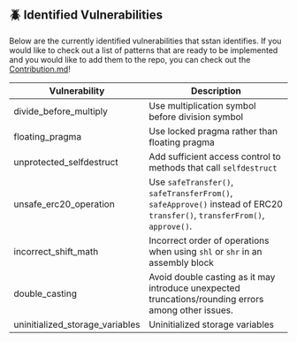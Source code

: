 &nbsp;
## 🪲 Identified Vulnerabilities
Below are the currently identified vulnerabilities that sstan identifies. If you would like to check out a list of patterns that are ready to be implemented and you would like to add them to the repo, you can check out the [Contribution.md](https://github.com/0xKitsune/sstan/blob/main/docs/Contributing.md#potential-optimizations-vulnerability-and-qa-additions)!

| Vulnerability             | Description                                             |
| ------------------------- | ------------------------------------------------------- |
| divide_before_multiply    | Use multiplication symbol before division symbol |
| floating_pragma           | Use locked pragma rather than floating pragma |
| unprotected_selfdestruct  | Add sufficient access control to methods that call `selfdestruct` |
| unsafe_erc20_operation    | Use `safeTransfer()`, `safeTransferFrom()`, `safeApprove()` instead of ERC20 `transfer()`, `transferFrom()`, `approve()`. |
| incorrect_shift_math    | Incorrect order of operations when using `shl` or `shr` in an assembly block |
| double_casting    | Avoid double casting as it may introduce unexpected truncations/rounding errors among other issues. |
| uninitialized_storage_variables    | Uninitialized storage variables |
